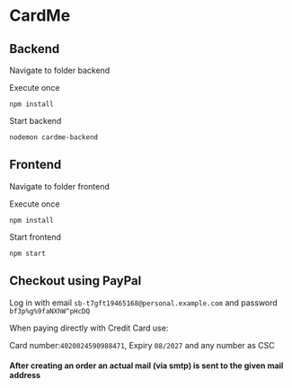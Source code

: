 # CardMe

## Backend

Navigate to folder backend

Execute once

```
npm install
```

Start backend

```
nodemon cardme-backend
```

## Frontend

Navigate to folder frontend

Execute once

```
npm install
```

Start frontend

```
npm start
```

## Checkout using PayPal

Log in with email `sb-t7gft19465168@personal.example.com`  and password `bf3p%g%9faNXhW^pHcDQ`

When paying directly with Credit Card use:

Card number:`4020024590988471`, Expiry `08/2027` and any number as CSC



#### After creating an order an actual mail (via smtp) is sent to the given mail address
